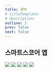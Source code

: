 ```yaml
---
title: 경력
# titleTemplate:
# description:
outline: 2
prev: false
next: false
---
```


<script setup>
import CarouselContainer from "@/components/CarouselContainer.vue";
import CarouselItem from '@/components/CarouselItem.vue'
</script>

## 스마트스코어 앱

<CarouselContainer :images="smartscoreAppImages">
  <CarouselItem style="width: 60%; scrollSnapStop: always">
    <img src="/assets/images/smartscore/smartscoreapp001.png"/>
  </CarouselItem>
  <CarouselItem style="width: 60%; scrollSnapStop: always">
    <img src="/assets/images/smartscore/smartscoreapp011.png"/>
  </CarouselItem>
  <CarouselItem style="width: 60%; scrollSnapStop: always">
    <img src="/assets/images/smartscore/smartscoreapp012.png"/>
  </CarouselItem>
  <CarouselItem style="width: 60%; scrollSnapStop: always">
    <img src="/assets/images/smartscore/smartscoreapp021.png"/>
  </CarouselItem>
  <CarouselItem style="width: 60%; scrollSnapStop: always">
    <img src="/assets/images/smartscore/smartscoreapp0302.png"/>
  </CarouselItem>
</CarouselContainer>

